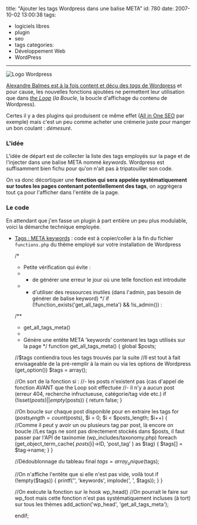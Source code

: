 title: "Ajouter les tags Wordpress dans une balise META"
id: 780
date: 2007-10-02 13:00:38
tags:
- logiciels libres
- plugin
- seo
- tags
categories:
- Développement Web
- WordPress
---

![Logo Wordpress](https://oncletom.io/images/2008/05/wordpress-logo.png "Logo Wordpress")

[Alexandre Balmes est à la fois content et déçu des _tags_ de Wordpress](http://www.alexandrebalmes.fr/wordpress/wordpress-23-les-tags/) et pour cause, les nouvelles fonctions ajoutées ne permettent leur utilisation que dans [_the Loop_](http://codex.wordpress.org/the_Loop) (_la Boucle_, la boucle d'affichage du contenu de Wordpress).

Certes il y a des plugins qui produisent ce même effet ([All in One SEO](wordpress.org/extend/plugins/all-in-one-seo-pack/) par exemple) mais c'est un peu comme acheter une crémerie juste pour manger un bon coulant : _démesuré_.
<!--more-->

### L'idée

L'idée de départ est de collecter la liste des tags employés sur la page et de l'injecter dans une balise META nommé _keywords_. Wordpress est suffisamment bien fichu pour qu'on n'ait pas à tripatouiller son code.

On va donc décortiquer une **fonction qui sera appelée systématiquement sur toutes les pages contenant potentiellement des tags**, on aggrègera tout ça pour l'afficher dans l'entête de la page.

### Le code

En attendant que j'en fasse un plugin à part entière un peu plus modulable, voici la démarche technique employée.

*   [Tags : META keywords](https://oncletom.io/images/2007/10/tags-meta-keywords.txt "Tags : META keywords") : code est à copier/coller à la fin du fichier `functions.php` du thème employé sur votre installation de Wordpress

    /*
     * Petite vérification qui évite :
     * - de générer une erreur le jour où une telle fonction est introduite
     * - d'utiliser des ressources inutiles (dans l'admin, pas besoin de générer de balise keyword)
     */
    if (!function_exists('get_all_tags_meta') && !is_admin()) :

    /**
     * get_all_tags_meta()
     *
     * Génère une entête META 'keywords' contenant les tags utilisés sur la page
     */
    function get_all_tags_meta()
    {
      global $posts;

      //$tags contiendra tous les tags trouvés par la suite
      //Il est tout à fait envisageable de la pré-remplir à la main ou via les options de Wordpress (get_option())
      $tags = array();

      //On sort de la fonction si :
      //- les posts n'existent pas (cas d'appel de fonction AVANT que the Loop soit effectuée
      //- il n'y a aucun post (erreur 404, recherche infructueuse, catégorie/tag vide etc.)
      if (!isset($posts) || empty($posts))
      {
        return false;
      }

      //On boucle sur chaque post disponible pour en extraire les tags
      for ($posts_length = count($posts), $i = 0; $i < $posts_length; $i++)
      {
        //Comme il peut y avoir un ou plusieurs tag par post, là encore on boucle
        //Les tags ne sont pas directement stockés dans $posts, il faut passer par l'API de taxinomie (wp_includes/taxonomy.php)
        foreach (get_object_term_cache( $posts[$i]->ID, 'post_tag' ) as $tag)
        {
          $tags[] = $tag->name;
        }
      }

      //Dédoublonnage du tableau final
      $tags = array_unique($tags);

      //On n'affiche l'entête que si elle n'est pas vide, voilà tout
      if (!empty($tags))
      {
        printf('<meta name="%s" content="%s" />', 'keywords', implode(', ', $tags));
      }
    }

    //On exécute la fonction sur le hook wp_head()
    //On pourrait le faire sur wp_foot mais cette fonction n'est pas systématiquement incluses (à tort) sur tous les thèmes
    add_action('wp_head', 'get_all_tags_meta');

    endif;